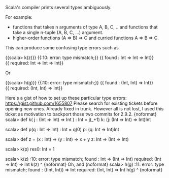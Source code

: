 Scala's compiler prints several types ambiguously.

For example:
* functions that takes n arguments of type A, B, C, .. and functions that take a single n-tuple (A, B, C, ...) argument.
* higher-order functions (A => B) => C and curried functions A => B => C.

This can produce some confusing type errors such as

{{scala> k(z)}}
{{<console>:10: error: type mismatch;}}
{{&nbsp;found : Int => Int => Int}}
{{&nbsp;required: Int => Int => Int}}

Or

{{scala> h(g)}}
{{<console>:10: error: type mismatch;}}
{{&nbsp;found : (Int, Int) => Int}}
{{&nbsp;required: (Int, Int) => Int}}

Here's a gist of how to set up these particular type errors: https://gist.github.com/1655807
Please search for existing tickets before opening new ones.  Already fixed in trunk.  However all is not lost, I used this ticket as motivation to backport those two commits for 2.9.2.
{noformat}
scala> def k( j : (Int => Int) => Int ) : Int = j(_+1)
k: (j: (Int => Int) => Int)Int

scala> def p(q : Int => Int) : Int = q(0)
p: (q: Int => Int)Int

scala> def z = (x : Int) => (y : Int) => x + y
z: Int => (Int => Int)

scala> k(p)
res0: Int = 1

scala> k(z)
<console>:10: error: type mismatch;
 found   : Int => (Int => Int)
 required: (Int => Int) => Int
              k(z)
                ^
{noformat}
Oh, and
{noformat}
scala> h(g)
<console>:11: error: type mismatch;
 found   : ((Int, Int)) => Int
 required: (Int, Int) => Int
              h(g)
                ^
{noformat}
